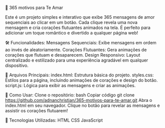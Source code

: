 💖 365 motivos para Te Amar

Este é um projeto simples e interativo que exibe 365 mensagens de amor sequenciais ao clicar em um botão. Cada clique revela uma nova mensagem e cria corações flutuantes animados na tela. É perfeito para adicionar um toque romântico e divertido a qualquer página web!

🛠️ Funcionalidades:
Mensagens Sequenciais: Exibe mensagens em ordem ao invés de aleatoriamente.
Corações Flutuantes: Gera animações de corações que flutuam e desaparecem.
Design Responsivo: Layout centralizado e estilizado para uma experiência agradável em qualquer dispositivo.

📄 Arquivos Principais:
index.html: Estrutura básica do projeto.
styles.css: Estilos para a página, incluindo animações de corações e design do botão.
script.js: Lógica para exibir as mensagens e criar as animações.

🚀 Como Usar:
Clone o repositório:
bash
Copiar código
git clone https://github.com/adnanchristian/365-motivos-para-te-amar.git
Abra o index.html em seu navegador.
Clique no botão para revelar as mensagens e assistir os corações flutuarem!

🎨 Tecnologias Utilizadas:
HTML
CSS
JavaScript
